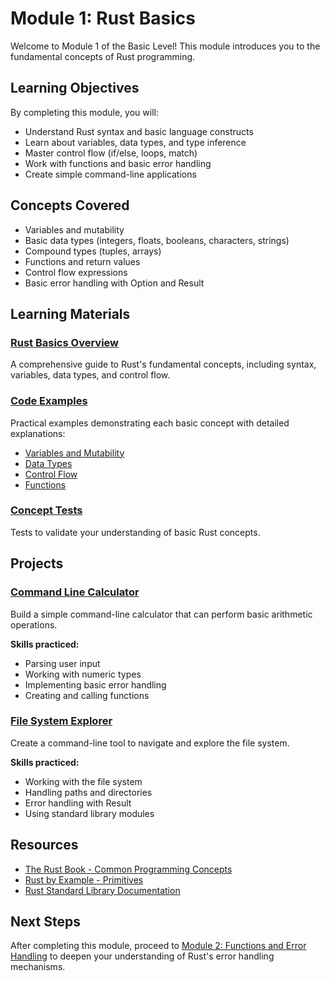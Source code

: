 # Module 1: Rust Basics

Welcome to Module 1 of the Basic Level! This module introduces you to the fundamental concepts of Rust programming.

## Learning Objectives

By completing this module, you will:

- Understand Rust syntax and basic language constructs
- Learn about variables, data types, and type inference
- Master control flow (if/else, loops, match)
- Work with functions and basic error handling
- Create simple command-line applications

## Concepts Covered

- Variables and mutability
- Basic data types (integers, floats, booleans, characters, strings)
- Compound types (tuples, arrays)
- Functions and return values
- Control flow expressions
- Basic error handling with Option and Result

## Learning Materials

### [Rust Basics Overview](rust_basics.md)

A comprehensive guide to Rust's fundamental concepts, including syntax, variables, data types, and control flow.

### [Code Examples](examples/README.md)

Practical examples demonstrating each basic concept with detailed explanations:
- [Variables and Mutability](examples/01_variables.rs)
- [Data Types](examples/02_data_types.rs)
- [Control Flow](examples/03_control_flow.rs)
- [Functions](examples/04_functions.rs)

### [Concept Tests](examples/tests.rs)

Tests to validate your understanding of basic Rust concepts.

## Projects

### [Command Line Calculator](calculator/README.md)

Build a simple command-line calculator that can perform basic arithmetic operations.

**Skills practiced:**
- Parsing user input
- Working with numeric types
- Implementing basic error handling
- Creating and calling functions

### [File System Explorer](file-explorer/README.md)

Create a command-line tool to navigate and explore the file system.

**Skills practiced:**
- Working with the file system
- Handling paths and directories
- Error handling with Result
- Using standard library modules

## Resources

- [The Rust Book - Common Programming Concepts](https://doc.rust-lang.org/book/ch03-00-common-programming-concepts.html)
- [Rust by Example - Primitives](https://doc.rust-lang.org/rust-by-example/primitives.html)
- [Rust Standard Library Documentation](https://doc.rust-lang.org/std/)

## Next Steps

After completing this module, proceed to [Module 2: Functions and Error Handling](../module2/index.md) to deepen your understanding of Rust's error handling mechanisms.